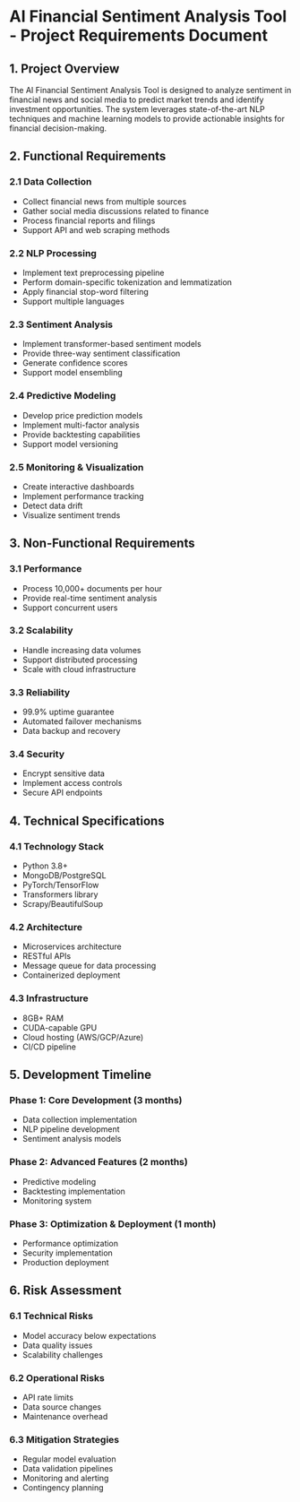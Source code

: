 # AI Financial Sentiment Analysis Tool - Project Requirements Document

## 1. Project Overview
The AI Financial Sentiment Analysis Tool is designed to analyze sentiment in financial news and social media to predict market trends and identify investment opportunities. The system leverages state-of-the-art NLP techniques and machine learning models to provide actionable insights for financial decision-making.

## 2. Functional Requirements

### 2.1 Data Collection
- Collect financial news from multiple sources
- Gather social media discussions related to finance
- Process financial reports and filings
- Support API and web scraping methods

### 2.2 NLP Processing
- Implement text preprocessing pipeline
- Perform domain-specific tokenization and lemmatization
- Apply financial stop-word filtering
- Support multiple languages

### 2.3 Sentiment Analysis
- Implement transformer-based sentiment models
- Provide three-way sentiment classification
- Generate confidence scores
- Support model ensembling

### 2.4 Predictive Modeling
- Develop price prediction models
- Implement multi-factor analysis
- Provide backtesting capabilities
- Support model versioning

### 2.5 Monitoring & Visualization
- Create interactive dashboards
- Implement performance tracking
- Detect data drift
- Visualize sentiment trends

## 3. Non-Functional Requirements

### 3.1 Performance
- Process 10,000+ documents per hour
- Provide real-time sentiment analysis
- Support concurrent users

### 3.2 Scalability
- Handle increasing data volumes
- Support distributed processing
- Scale with cloud infrastructure

### 3.3 Reliability
- 99.9% uptime guarantee
- Automated failover mechanisms
- Data backup and recovery

### 3.4 Security
- Encrypt sensitive data
- Implement access controls
- Secure API endpoints

## 4. Technical Specifications

### 4.1 Technology Stack
- Python 3.8+
- MongoDB/PostgreSQL
- PyTorch/TensorFlow
- Transformers library
- Scrapy/BeautifulSoup

### 4.2 Architecture
- Microservices architecture
- RESTful APIs
- Message queue for data processing
- Containerized deployment

### 4.3 Infrastructure
- 8GB+ RAM
- CUDA-capable GPU
- Cloud hosting (AWS/GCP/Azure)
- CI/CD pipeline

## 5. Development Timeline

### Phase 1: Core Development (3 months)
- Data collection implementation
- NLP pipeline development
- Sentiment analysis models

### Phase 2: Advanced Features (2 months)
- Predictive modeling
- Backtesting implementation
- Monitoring system

### Phase 3: Optimization & Deployment (1 month)
- Performance optimization
- Security implementation
- Production deployment

## 6. Risk Assessment

### 6.1 Technical Risks
- Model accuracy below expectations
- Data quality issues
- Scalability challenges

### 6.2 Operational Risks
- API rate limits
- Data source changes
- Maintenance overhead

### 6.3 Mitigation Strategies
- Regular model evaluation
- Data validation pipelines
- Monitoring and alerting
- Contingency planning
